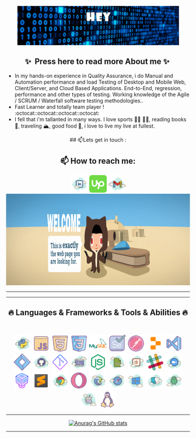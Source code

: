 <div align="center">

<img src="https://github.com/Alexandrkinvincible/Alexandrkinvincible/blob/main/ezgif.com-gif-maker.gif"/>

</div>


<div align="center"><h2>
✨&nbsp; Press here to read more About me ✨&nbsp;
</h2></div>

* In my hands-on experience in Quality Assurance, i do Manual and Automation performance and load Testing of Desktop and Mobile Web, Client/Server, and Cloud Based Applications. End-to-End, regression, performance and other types of testing. Working knowledge of the Agile / SCRUM / Waterfall software testing methodologies..
* Fast Learner and totally team player ! :octocat::octocat::octocat::octocat:
* I fell that i'm tallanted in many ways. I love sports :weight_lifting_man: :lotus_position_man:, reading books :open_book:, traveling :mountain_snow:, good food :green_salad:, i love to live my live at fullest. 

<div align="center">
## 📫Lets get in touch : 
   <h2>📫 How to reach me:</h2>
      <a href="https://www.linkedin.com/feed/"><img src="./icons/icons8-linkedin.svg" alt="LinkedIn" width="48" height="48"></a>
      <a href="https://www.upwork.com/freelancers/~01ad14380b45da7448"><img src="./icons/upwork.svg" alt="Upwork" width="48" height="48"></a>
      <a href="aleksandr.k.workbox@gmail.com"><img src="./icons/icons8-gmail.svg" alt="Gmail" width="48" height="48"></a>
     </td>
    </tr>
</div>

<div align="center">
  <img src="https://github.com/Alexandrkinvincible/Alexandrkinvincible/blob/main/NOT404.jpg" width="1900" height="250"/>
</div>
<hr>


<hr>
<h2 align="center">🔥 Languages & Frameworks & Tools & Abilities 🔥</h2>
<br>
<p align="center">
  <code><img title="Python" height="48" src="./icons/icons8-python.svg"></code>
  <code><img title="JavaScript" height="48" src="./icons/icons8-javascript.svg"></code>
  <code><img title="HTML5" height="48" src="./icons/icons8-html-5.svg"></code>
  <code><img title="CSS" height="48" src="./icons/icons8-css (1).svg"></code>
  <code><img title="MySQL" height="48" src="./icons/icons8-mysql.svg"></code>
  <code><img title="Selenium" height="48" src="./icons/icons8-selenium.svg"></code>
  <code><img title="Postman" height="48" src="./icons/icons8-postman-api.svg"></code>
  <code><img title="Replit" height="48" src="./icons/icons8-replit.svg"></code>
  <code><img title="VS" height="48" src="./icons/icons8-visual-studio.svg"></code>
  <code><img title="JIRA" height="48" src="./icons/icons8-jira.svg"></code>
  <code><img title="GitHub" height="48" src="./icons/icons8-github (1).svg"></code>
  <code><img title="Git" height="48" src="./icons/icons8-git.svg"></code>
  <code><img title="Terminal" height="48" src="./icons/icons8-terminal-100.png"></code>
  <code><img title="Node" height="48" src="./icons/icons8-node-js.svg"></code>
  <code><img title="GoogleSheets" height="48" src="./icons/icons8-google-sheets.svg"></code>
  <code><img title="MsOffice" height="48" src="./icons/icons8-ms-office.svg"></code>
  <code><img title="Slack" height="48" src="./icons/icons8-slack.svg"></code>
  <code><img title="ZOOM" height="48" src="./icons/icons8-zoom.svg"></code>
  <code><img title="VirtualBox" height="48" src="./icons/icons8-virtualbox.svg"></code>
  <code><img title="Sublime" height="48" src="./icons/icons8-sublime-text (1).svg"></code>
  <code><img title="GoogleChrome" height="48" src="./icons/icons8-chrome.svg"></code>
  <code><img title="Opera" height="48" src="./icons/icons8-opera.svg"></code>
  <code><img title="Edge" height="48" src="./icons/icons8-edge.svg"></code>
  <code><img title="Safari" height="48" src="./icons/icons8-safari.svg"></code>
  <code><img title="Windows" height="48" src="./icons/icons8-windows.svg"></code>
  <code><img title="MacOS" height="48" src="./icons/icons8-mac-logo.svg"></code>
  <code><img title="Android" height="48" src="./icons/icons8-android.svg"></code>
  <code><img title="iOS" height="48" src="./icons/icons8-ios.svg"></code>
  <code><img title="Linux" height="48" src="./icons/icons8-linux-64.png"></code>
</p>
<hr>
<div align="center">
 
[![Anurag's GitHub stats](https://github-readme-stats.vercel.app/api?username=Alexandrkinvincible&theme=gotham&show_icons=true&)](https://github.com/anuraghazra/github-readme-stats)

</div>

<hr>

